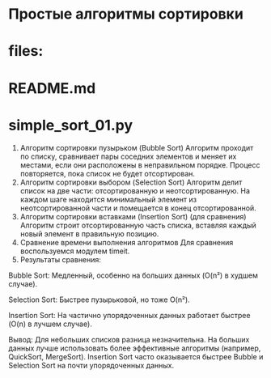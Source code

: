 # Простые алгоритмы сортировки
# files:
# README.md
# simple_sort_01.py

1. Алгоритм сортировки пузырьком (Bubble Sort)
Алгоритм проходит по списку, сравнивает пары соседних элементов 
и меняет их местами, если они расположены в неправильном порядке. 
Процесс повторяется, пока список не будет отсортирован.
2. Алгоритм сортировки выбором (Selection Sort)
Алгоритм делит список на две части: отсортированную и 
неотсортированную. На каждом шаге находится минимальный элемент 
из неотсортированной части и помещается в конец отсортированной.
3. Алгоритм сортировки вставками (Insertion Sort) (для сравнения)
Алгоритм строит отсортированную часть списка, вставляя каждый новый 
элемент в правильную позицию.
4. Сравнение времени выполнения алгоритмов
Для сравнения воспользуемся модулем timeit.
5. Результаты сравнения:

Bubble Sort: Медленный, особенно на больших данных (O(n²) 
в худшем случае).

Selection Sort: Быстрее пузырьковой, но тоже O(n²).

Insertion Sort: На частично упорядоченных данных работает 
быстрее (O(n) в лучшем случае).

Вывод:
Для небольших списков разница незначительна.
На больших данных лучше использовать более эффективные алгоритмы 
(например, QuickSort, MergeSort).
Insertion Sort часто оказывается быстрее Bubble и 
Selection Sort на почти упорядоченных данных.